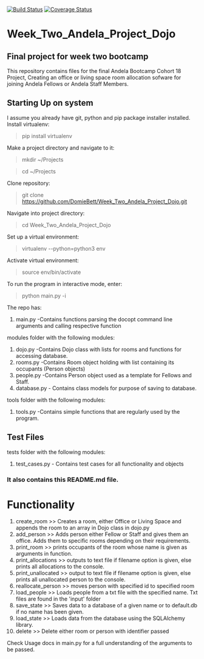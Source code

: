 [![Build Status](https://travis-ci.org/DomieBett/Week_Two_Andela_Project_Dojo.svg?branch=develop)](https://travis-ci.org/DomieBett/Week_Two_Andela_Project_Dojo) [![Coverage Status](https://coveralls.io/repos/github/DomieBett/Week_Two_Andela_Project_Dojo/badge.svg?branch=master)](https://coveralls.io/github/DomieBett/Week_Two_Andela_Project_Dojo?branch=master)
# Week_Two_Andela_Project_Dojo

## Final project for week two bootcamp

This repository contains files for the final Andela Bootcamp Cohort 18 Project, Creating an office or living space room allocation sofware for joining Andela Fellows or Andela Staff Members.


## Starting Up on system

I assume you already have git, python and pip package installer installed. Install virtualenv:

>pip install virtualenv

Make a project directory and navigate to it:

>mkdir ~/Projects

>cd ~/Projects

Clone repository:

>git clone https://github.com/DomieBett/Week_Two_Andela_Project_Dojo.git

Navigate into project directory:

>cd Week_Two_Andela_Project_Dojo

Set up a virtual environment:

>virtualenv --python=python3 env

Activate virtual environment:

>source env/bin/activate

To run the program in interactive mode, enter:

>python main.py -i

The repo has:

1. main.py	-Contains functions parsing the docopt command line arguments and calling respective function

modules folder with the following modules:

1. dojo.py	-Contains Dojo class with lists for rooms and functions for accessing database.
2. rooms.py -Contains Room object holding with list containing its occupants (Person objects)
3. people.py -Contains Person object used as a template for Fellows and Staff.
4. database.py - Contains class models for purpose of saving to database.

tools folder with the following modules:

1. tools.py -Contains simple functions that are regularly used by the program. 


## Test Files

tests folder with the following modules:

 1. test_cases.py - Contains test cases for all functionality and objects


### It also contains this README.md file.


# Functionality
1. create_room >> Creates a room, either Office or Living Space and appends the room to an array in Dojo class in dojo.py
2. add_person >> Adds person either Fellow or Staff and gives them an office. Adds them to specific rooms depending on their requirements.
3. print_room >> prints occupants of the room whose name is given as arguments in function.
4. print_allocations >> outputs to text file if filename option is given, else prints all allocations to the console.
5. print_unallocated >> output to text file if filename option is given, else prints all unallocated person to the console.
6. reallocate_person >> moves person with specified id to specified room
7. load_people >> Loads people from a txt file with the specified name. Txt files are found in the 'input' folder
8. save_state >> Saves data to a database of a given name or to default.db if no name has been given.
9. load_state >> Loads data from the database using the SQLAlchemy library.
10. delete >> Delete either room or person with identifier passed

Check Usage docs in main.py for a full understanding of the arguments to be passed.
